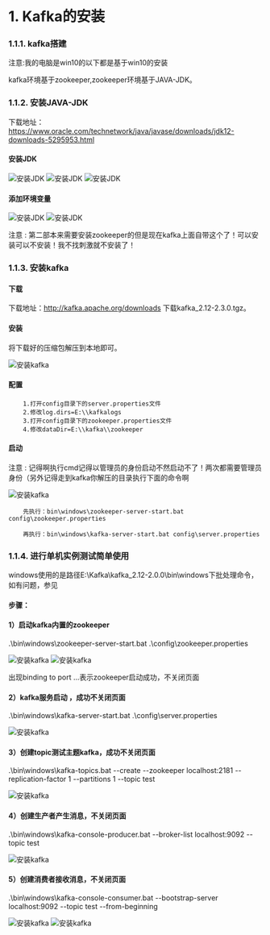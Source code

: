 # 1. Kafka的安装

### 1.1.1. kafka搭建

注意:我的电脑是win10的以下都是基于win10的安装

kafka环境基于zookeeper,zookeeper环境基于JAVA-JDK。

### 1.1.2. 安装JAVA-JDK

下载地址：https://www.oracle.com/technetwork/java/javase/downloads/jdk12-downloads-5295953.html

#### 安装JDK

![安装JDK](https://www.topgoer.com/static/9.1/1.jpg) ![安装JDK](https://www.topgoer.com/static/9.1/2.jpg) ![安装JDK](https://www.topgoer.com/static/9.1/3.jpg)

#### 添加环境变量

![安装JDK](https://www.topgoer.com/static/9.1/4.jpg) ![安装JDK](https://www.topgoer.com/static/9.1/5.jpg)

注意 : 第二部本来需要安装zookeeper的但是现在kafka上面自带这个了！可以安装可以不安装！我不找刺激就不安装了！

### 1.1.3. 安装kafka

#### 下载

下载地址：http://kafka.apache.org/downloads 下载kafka_2.12-2.3.0.tgz。

#### 安装

将下载好的压缩包解压到本地即可。

![安装kafka](https://www.topgoer.com/static/9.1/6.jpg)

#### 配置

```
    1.打开config目录下的server.properties文件
    2.修改log.dirs=E:\\kafkalogs
    3.打开config目录下的zookeeper.properties文件
    4.修改dataDir=E:\\kafka\\zookeeper
```

#### 启动

注意 : 记得啊执行cmd记得以管理员的身份启动不然启动不了！两次都需要管理员身份（另外记得走到kafka你解压的目录执行下面的命令啊

![安装kafka](https://www.topgoer.com/static/9.1/7.jpg)

```
    先执行：bin\windows\zookeeper-server-start.bat config\zookeeper.properties

    再执行：bin\windows\kafka-server-start.bat config\server.properties
```

### 1.1.4. 进行单机实例测试简单使用

windows使用的是路径E:\Kafka\kafka_2.12-2.0.0\bin\windows下批处理命令，如有问题，参见

#### 步骤：

#### 1）启动kafka内置的zookeeper

.\bin\windows\zookeeper-server-start.bat .\config\zookeeper.properties

![安装kafka](https://www.topgoer.com/static/9.1/8.jpg) ![安装kafka](https://www.topgoer.com/static/9.1/9.jpg)

出现binding to port ...表示zookeeper启动成功，不关闭页面

#### 2）kafka服务启动 ，成功不关闭页面

.\bin\windows\kafka-server-start.bat .\config\server.properties

![安装kafka](https://s2.loli.net/2022/04/10/KXJ7bQUiufdMLq4.jpg)

#### 3）创建topic测试主题kafka，成功不关闭页面

.\bin\windows\kafka-topics.bat --create --zookeeper localhost:2181 --replication-factor 1 --partitions 1 --topic test

![安装kafka](https://s2.loli.net/2022/04/10/urCnmqkD9SMs716.jpg)

#### 4）创建生产者产生消息，不关闭页面

.\bin\windows\kafka-console-producer.bat --broker-list localhost:9092 --topic test

![安装kafka](https://s2.loli.net/2022/04/10/ytkBZDVXfgWsiFj.jpg)

#### 5）创建消费者接收消息，不关闭页面

.\bin\windows\kafka-console-consumer.bat --bootstrap-server localhost:9092 --topic test --from-beginning

![安装kafka](https://www.topgoer.com/static/9.1/13.jpg) ![安装kafka](https://www.topgoer.com/static/9.1/14.jpg)